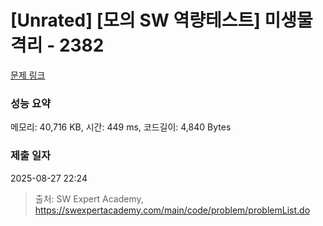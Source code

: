 # [Unrated] [모의 SW 역량테스트] 미생물 격리 - 2382 

[문제 링크](https://swexpertacademy.com/main/code/problem/problemDetail.do?contestProbId=AV597vbqAH0DFAVl) 

### 성능 요약

메모리: 40,716 KB, 시간: 449 ms, 코드길이: 4,840 Bytes

### 제출 일자

2025-08-27 22:24



> 출처: SW Expert Academy, https://swexpertacademy.com/main/code/problem/problemList.do